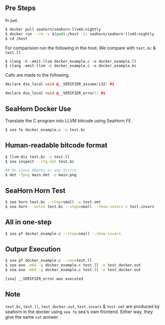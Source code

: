 ## Pre Steps

In ```pwd```.

```bash 
$ docker pull seahorn/seahorn-llvm5:nightly
$ docker run --rm -v $(pwd):/host -it seahorn/seahorn-llvm5:nightly
$ cd /host
```

For comparision run the following in the host. We compare with ```test.bc``` & ```test.ll```

```bsah
$ clang -S -emit-llvm docker_example.c -o docker_example.ll
$ clang -emit-llvm -c docker_example.c -o docker_example.bc 
```

Calls are made to the following. 

```c++
declare dso_local void @__VERIFIER_assume(i32) #1

declare dso_local void @__VERIFIER_error() #1
```

## SeaHorn Docker Use 

Translate the C program into LLVM bitcode using SeaHorn FE. 

```bash 
$ sea fe docker_example.c -o test.bc
```

## Human-readable bitcode format

```bash
$ llvm-dis test.bc -o test.ll
$ sea inspect --cfg-dot test.bc

## On Linux Ubuntu or any distro
$ dot -Tpng main.dot -o main.png
```

## SeaHorn Horn Test 

```bash
$ sea horn test.bc --step=small -o test.smt
$ sea horn --solve test.bc --step=small --show-invars > test.invars
```

## All in one-step 

```bash
$ sea pf docker_example.c --step=small --show-invars
```

## Outpur Execution 

```bash
$ sea pf docker_example.c --cex=test.ll
$ sea exe -m64 -g docker_example.c test.ll -o test_docker.out
$ sea exe -m64 -g docker_example.c test.ll -o test_docker.out

[sea] __VERIFIER_error was executed

```

## Note 

```test.bc```, ```test.ll```, ```test_docker.out```, ```test.invars``` & ```test.smt``` are produced by seahorn in the docker using ```sea fe``` sea's own frontend. Either way, they give the same ```sat``` answer. 